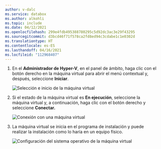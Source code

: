 ```yaml
---
author: v-dalc
ms.service: databox
ms.author: alkohli
ms.topic: include
ms.date: 04/12/2021
ms.openlocfilehash: 299e4fdb495388780295c5d92dc3ac3e29f43295
ms.sourcegitcommit: d3bcd46f71f578ca2fd8ed94c3cdabe1c1e0302d
ms.translationtype: HT
ms.contentlocale: es-ES
ms.lasthandoff: 04/16/2021
ms.locfileid: "112968407"
---
```

1. En el **Administrador de Hyper-V**, en el panel de ámbito, haga clic con el botón derecho en la máquina virtual para abrir el menú contextual y, después, seleccione **Iniciar**. 

    ![Selección e inicio de la máquina virtual](./media/azure-stack-edge-connect-to-hyperv-vm/connect-virtual-machine-01.png)

2. Si el estado de la máquina virtual es **En ejecución**, seleccione la máquina virtual y, a continuación, haga clic con el botón derecho y seleccione **Conectar.**

    ![Conexión con una máquina virtual](./media/azure-stack-edge-connect-to-hyperv-vm/connect-virtual-machine-02.png)

3. La máquina virtual se inicia en el programa de instalación y puede realizar la instalación como lo haría en un equipo físico.
 
   ![Configuración del sistema operativo de la máquina virtual](./media/azure-stack-edge-connect-to-hyperv-vm/connect-virtual-machine-03.png)<!--Reshot. How best to generalize client name?-->

<!--Compare with the Hyper-V VM steps in https://docs.microsoft.com/en-us/virtualization/hyper-v-on-windows/quick-start/create-virtual-machine#complete-the-operating-system-deployment. Should licensing be raised as an issue in the Azure Stack Edge version?-->
